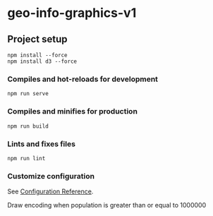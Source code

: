 # geo-info-graphics-v1

## Project setup
```
npm install --force
npm install d3 --force
```

### Compiles and hot-reloads for development
```
npm run serve
```

### Compiles and minifies for production
```
npm run build
```

### Lints and fixes files
```
npm run lint
```

### Customize configuration
See [Configuration Reference](https://cli.vuejs.org/config/).  

Draw encoding when population is greater than or equal to 1000000